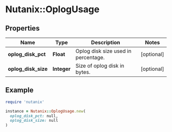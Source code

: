 # Nutanix::OplogUsage

## Properties

| Name | Type | Description | Notes |
| ---- | ---- | ----------- | ----- |
| **oplog_disk_pct** | **Float** | Oplog disk size used in percentage. | [optional] |
| **oplog_disk_size** | **Integer** | Size of oplog disk in bytes. | [optional] |

## Example

```ruby
require 'nutanix'

instance = Nutanix::OplogUsage.new(
  oplog_disk_pct: null,
  oplog_disk_size: null
)
```

